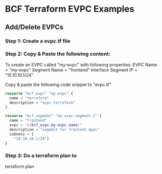 # BCF Terraform EVPC Examples

## Add/Delete EVPCs

### Step 1: Create a evpc.tf file

### Step 2: Copy & Paste the following content: 

To create an EVPC called "my-evpc" with following properties:
EVPC Name = "my-evpc"
Segment Name = "frontend"
Interface Segment IP = "10.10.10.1/24"

Copy & paste the following code snippet to "evpc.tf"

```terraform
resource "bcf_evpc" "my-evpc" {
  name = "terraform"
  description = "evpc terraform"
}

resource "bcf_segment" "my-evpc-segment-1" {
  name = "frontend"
  evpc = "${bcf_evpc.my-evpc.name}"
  description = "segment for frontend apps"
  subnets = [
    "10.10.10.1/24"]
}
```

### Step 3: Do a terraform plan to 
terraform plan